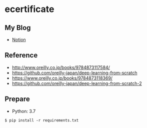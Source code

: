 # ecertificate

## My Blog

- [Notion](https://www.notion.so/naoki85/2a388395ef29461cb70b93654b2be12c?v=f6ce29e882e540f19e29974d5fa24a0c&pvs=4)

## Reference

- http://www.oreilly.co.jp/books/9784873117584/
- https://github.com/oreilly-japan/deep-learning-from-scratch
- https://www.oreilly.co.jp/books/9784873118369/
- https://github.com/oreilly-japan/deep-learning-from-scratch-2

## Prepare

- Python: 3.7

```
$ pip install -r requirements.txt
```
